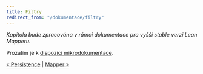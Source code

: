 ```yaml
---
title: Filtry
redirect_from: "/dokumentace/filtry"
---
```


*Kapitola bude zpracována v rámci dokumentace pro vyšší stable verzi Lean Mapperu.*

Prozatím je k [dispozici mikrodokumentace](http://forum.nette.org/cs/14592-lean-mapper-tenke-orm-nad-dibi?p=3#p105447).

[« Persistence](/cs/docs/persistence/) | [Mapper »](/cs/docs/mapper/)
